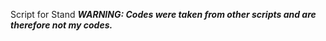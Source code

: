 Script for Stand
***WARNING: Codes were taken from other scripts and are therefore not my codes.***
